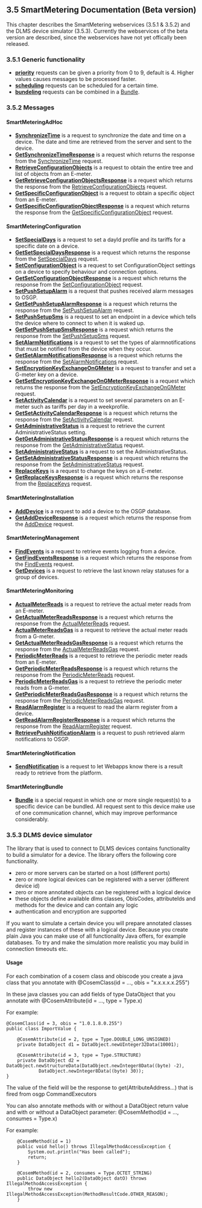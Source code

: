 ## 3.5 SmartMetering Documentation (Beta version)

This chapter describes the SmartMetering webservices (3.5.1 & 3.5.2) and the DLMS device simulator (3.5.3). Currently the webservices of the beta version are described, since the webservices have not yet offically been released.

### 3.5.1 Generic functionality

- **[priority](./smartmetering/priority.md)** requests can be given a priority from 0 to 9, default is 4. Higher values causes messages to be processed faster.
- **[scheduling](./smartmetering/scheduling.md)** requests can be scheduled for a certain time.
- **[bundeling](./smartmetering/bundeling.md)** requests can be combined in a [Bundle](./smartmetering/Bundle.md).


### 3.5.2 Messages

#### SmartMeteringAdHoc
- **[SynchronizeTime](./smartmetering/SynchronizeTime.md)** is a request to synchronize the date and time on a device. The date and time are retrieved from the server and sent to the device.
- **[GetSynchronizeTimeResponse](./smartmetering/GetSynchronizeTimeResponse.md)** is a request which returns the response from the [SynchronizeTime](./smartmetering/SynchronizeTime.md) request.
- **[RetrieveConfigurationObjects](./smartmetering/RetrieveConfigurationObjects.md)** is a request to obtain the entire tree and list of objects from an E-meter. 
- **[GetRetrieveConfigurationObjectsResponse](./smartmetering/GetRetrieveConfigurationObjectsResponse.md)** is a request which returns the response from the [RetrieveConfigurationObjects](./smartmetering/RetrieveConfigurationObjects.md) request.
- **[GetSpecificConfigurationObject](./smartmetering/GetSpecificConfigurationObject.md)** is a request to obtain a specific object from an E-meter. 
- **[GetSpecificConfigurationObjectResponse](./smartmetering/GetSpecificConfigurationObjectResponse.md)** is a request which returns the response from the [GetSpecificConfigurationObject](./smartmetering/GetSpecificConfigurationObject.md) request.

#### SmartMeteringConfiguration
- **[SetSpecialDays](./smartmetering/SetSpecialDays.md)** is a request to set a dayId profile and its tariffs for a specific date on a device.
- **[GetSetSpecialDaysResponse](./smartmetering/GetSetSpecialDaysResponse.md)** is a request which returns the response from the [SetSpecialDays](./smartmetering/SetSpecialDays.md) request.
- **[SetConfigurationObject](./smartmetering/SetConfigurationObject.md)** is a request to set ConfigurationObject settings on a device to specify behaviour and connection options. 
- **[GetSetConfigurationObjectResponse](./smartmetering/GetSetConfigurationObjectResponse.md)** is a request which returns the response from the [SetConfigurationObject](./smartmetering/SetConfigurationObject.md) request.
- **[SetPushSetupAlarm](./smartmetering/SetPushSetupAlarm.md)** is a request that pushes received alarm messages to OSGP.
- **[GetSetPushSetupAlarmResponse](./smartmetering/GetSetPushSetupAlarmResponse.md)** is a request which returns the response from the [SetPushSetupAlarm](./smartmetering/SetPushSetupAlarm.md) request.
- **[SetPushSetupSms](./smartmetering/SetPushSetupSms.md)** is a request to set an endpoint in a device which tells the device where to connect to when it is waked up.
- **[GetSetPushSetupSmsResponse](./smartmetering/GetSetPushSetupSmsResponse.md)** is a request which returns the response from the [SetPushSetupSms](./smartmetering/SetPushSetupSms.md) request.
- **[SetAlarmNotifications](./smartmetering/SetAlarmNotifications.md)** is a request to set the types of alarmnotifications that must be notified from the device when they occur.
- **[GetSetAlarmNotificationsResponse](./smartmetering/GetSetAlarmNotificationsResponse.md)** is a request which returns the response from the [SetAlarmNotifications](./smartmetering/SetAlarmNotifications.md) request.
- **[SetEncryptionKeyExchangeOnGMeter](./smartmetering/SetEncryptionKeyExchangeOnGMeter.md)** is a request to transfer and set a G-meter key on a device.
- **[GetSetEncryptionKeyExchangeOnGMeterResponse](./smartmetering/GetSetEncryptionKeyExchangeOnGMeterResponse.md)** is a request which returns the response from the [SetEncryptionKeyExchangeOnGMeter](./smartmetering/SetEncryptionKeyExchangeOnGMeter.md) request.
- **[SetActivityCalendar](./smartmetering/SetActivityCalendar.md)** is a request to set several parameters on an E-meter such as tariffs per day in a weekprofile.
- **[GetSetActivityCalendarResponse](./smartmetering/GetSetActivityCalendarResponse.md)** is a request which returns the response from the [SetActivityCalendar](./smartmetering/SetActivityCalendar.md) request.
- **[GetAdministrativeStatus](./smartmetering/GetAdministrativeStatus.md)** is a request to retrieve the current AdministrativeStatus setting.
- **[GetGetAdministrativeStatusResponse](./smartmetering/GetGetAdministrativeStatusResponse.md)** is a request which returns the response from the [GetAdministrativeStatus](./smartmetering/GetAdministrativeStatus.md) request.
- **[SetAdministrativeStatus](./smartmetering/SetAdministrativeStatus.md)** is a request to set the AdministrativeStatus.
- **[GetSetAdministrativeStatusResponse](./smartmetering/GetSetAdministrativeStatusResponse.md)** is a request which returns the response from the [SetAdministrativeStatus](./smartmetering/SetAdministrativeStatus.md) request.
- **[ReplaceKeys](./smartmetering/ReplaceKeys.md)** is a request to change the keys on a E-meter.
- **[GetReplaceKeysResponse](./smartmetering/GetReplaceKeysResponse.md)** is a request which returns the response from the [ReplaceKeys](./smartmetering/ReplaceKeys.md) request.

#### SmartMeteringInstallation
- **[AddDevice](./smartmetering/AddDevice.md)** is a request to add a device to the OSGP database.
- **[GetAddDeviceResponse](./smartmetering/GetAddDeviceResponse.md)** is a request which returns the response from the [AddDevice](./smartmetering/AddDevice.md) request.

#### SmartMeteringManagement
- **[FindEvents](./smartmetering/FindEvents.md)** is a request to retrieve events logging from a device.
- **[GetFindEventsResponse](./smartmetering/GetFindEventsResponse.md)** is a request which returns the response from the [FindEvents](./smartmetering/FindEvents.md) request.
- **[GetDevices](./smartmetering/GetDevices.md)** is a request to retrieve the last known relay statuses for a group of devices.

#### SmartMeteringMonitoring
- **[ActualMeterReads](./smartmetering/ActualMeterReads.md)** is a request to retrieve the actual meter reads from an E-meter.
- **[GetActualMeterReadsResponse](./smartmetering/GetActualMeterReadsResponse.md)** is a request which returns the response from the [ActualMeterReads](./smartmetering/ActualMeterReads.md) request.
- **[ActualMeterReadsGas](./smartmetering/ActualMeterReadsGas.md)** is a request to retrieve the actual meter reads from a G-meter.
- **[GetActualMeterReadsGasResponse](./smartmetering/GetActualMeterReadsGasResponse.md)** is a request which returns the response from the [ActualMeterReadsGas](./smartmetering/ActualMeterReadsGas.md) request.
- **[PeriodicMeterReads](./smartmetering/PeriodicMeterReads.md)** is a request to retrieve the periodic meter reads from an E-meter.
- **[GetPeriodicMeterReadsResponse](./smartmetering/GetPeriodicMeterReadsResponse.md)** is a request which returns the response from the [PeriodicMeterReads](./smartmetering/PeriodicMeterReads.md) request.
- **[PeriodicMeterReadsGas](./smartmetering/PeriodicMeterReadsGas.md)** is a request to retrieve the periodic meter reads from a G-meter.
- **[GetPeriodicMeterReadsGasResponse](./smartmetering/GetPeriodicMeterReadsGasResponse.md)** is a request which returns the response from the [PeriodicMeterReadsGas](./smartmetering/PeriodicMeterReadsGas.md) request.
- **[ReadAlarmRegister](./smartmetering/ReadAlarmRegister.md)** is a request to read the alarm register from a device.
- **[GetReadAlarmRegisterResponse](./smartmetering/GetReadAlarmRegisterResponse.md)** is a request which returns the response from the [ReadAlarmRegister](./smartmetering/ReadAlarmRegister.md) request.
- **[RetrievePushNotificationAlarm](./smartmetering/RetrievePushNotificationAlarm.md)** is a request to push retrieved alarm notifications to OSGP.

#### SmartMeteringNotification
- **[SendNotification](./smartmetering/SendNotification.md)** is a request to let Webapps know there is a result ready to retrieve from the platform.

#### SmartMeteringBundle
- **[Bundle](./smartmetering/Bundle.md)**  is a special request in which one or more single request(s) to a specific device can be bundled. 
  All request sent to this device make use of one communication channel, which may improve performance considerably.

### 3.5.3 DLMS device simulator

The library that is used to connect to DLMS devices contains functionality to build a simulator for a device. The library offers the following core functionality.

- zero or more servers can be started on a host (different ports)
- zero or more logical devices can be registered with a server (different device id)
- zero or more annotated objects can be registered with a logical device
- these objects define available dlms classes, ObisCodes, attributeIds and methods for the device and can contain any logic
- authentication and encryption are supported

If you want to simulate a certain device you will prepare annotated classes and register instances of these with a logical device. Because you create plain Java you can make use of all functionality Java
offers, for example databases. To try and make the simulation more realistic you may build in connection timeouts etc.

#### Usage

For each combination of a cosem class and obiscode you create a java class that you annotate with @CosemClass(id = ..., obis = "x.x.x.x.x.255")

In these java classes you can add fields of type DataObject that you annotate with @CosemAttribute(id = ..., type = Type.x)

For example:

```
@CosemClass(id = 3, obis = "1.0.1.8.0.255")
public class ImportValue {

    @CosemAttribute(id = 2, type = Type.DOUBLE_LONG_UNSIGNED)
    private DataObject d1 = DataObject.newUInteger32Data(10001);

    @CosemAttribute(id = 3, type = Type.STRUCTURE)
    private DataObject d2 = DataObject.newStructureData(DataObject.newInteger8Data((byte) -2),
            DataObject.newInteger8Data((byte) 30));
}
```

The value of the field will be the response to get(AttributeAddress...) that is fired from osgp CommandExecutors

You can also annotate methods with or without a DataObject return value and with or without a DataObject parameter: @CosemMethod(id = ..., consumes = Type.x)

For example:

```
    @CosemMethod(id = 1)
    public void hello() throws IllegalMethodAccessException {
        System.out.println("Has been called");
        return;
    }

    @CosemMethod(id = 2, consumes = Type.OCTET_STRING)
    public DataObject hello2(DataObject datO) throws IllegalMethodAccessException {
        throw new IllegalMethodAccessException(MethodResultCode.OTHER_REASON);
    }

```